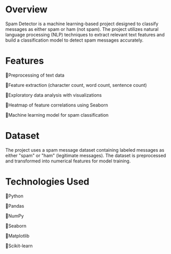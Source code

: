 # Overview

Spam Detector is a machine learning-based project designed to classify messages as either spam or ham (not spam). The project utilizes natural language processing (NLP) techniques to extract relevant text features and build a classification model to detect spam messages accurately.

# Features

💠Preprocessing of text data

💠Feature extraction (character count, word count, sentence count)

💠Exploratory data analysis with visualizations

💠Heatmap of feature correlations using Seaborn

💠Machine learning model for spam classification

# Dataset

The project uses a spam message dataset containing labeled messages as either "spam" or "ham" (legitimate messages). The dataset is preprocessed and transformed into numerical features for model training.

# Technologies Used

💠Python

💠Pandas

💠NumPy

💠Seaborn

💠Matplotlib

💠Scikit-learn
